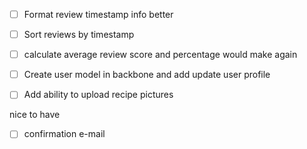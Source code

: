
- [ ] Format review timestamp info better
- [ ] Sort reviews by timestamp
- [ ] calculate average review score and percentage would make again
- [ ] Create user model in backbone and add update user profile
- [ ] Add ability to upload recipe pictures


nice to have

- [ ] confirmation e-mail
